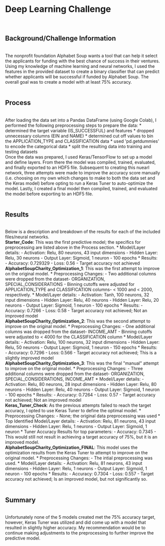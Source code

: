# Deep Learning Challenge
<br>
<h2>Background/Challenge Information</h2><br>
The nonprofit foundation Alphabet Soup wants a tool that can help it select the applicants for funding with the best chance of success in their ventures. Using my knowledge of machine learning and neural networks, I used the features in the provided dataset to create a binary classifier that can predict whether applicants will be successful if funded by Alphabet Soup. The overall goal was to create a model with at least 75% accuracy.
<br>
<br>
<h2>Process</h2><br>
After loading the data set into a Pandas DataFrame (using Google Colab), I performed the following preprocessing steps to prepare the data:
* determined the target variable (IS_SUCCESSFUL) and features
* dropped unnecessary columns (EIN and NAME)
* determined cut off values to bin the APPLICATION_TYPE and CLASSIFICATION data
* used 'pd.getdummies' to encode the categorical data
* split the resulting data into training and testing datasets
<br>
Once the data was prepared, I used Keras/TensorFlow to set up a model and define layers. From there the model was compiled, trained, evaluated, and finally exported to an HDF5 file. Subsequent to creating this nuearl network, three attempts were made to improve the accuracy score manually (i.e. choosing on my own which changes to make to both the data set and the Keras model) before opting to run a Keras Tuner to auto-optimize the model. Lastly, I created a final model then compiled, trained, and evaluated the model before exporting to an HDF5 file.
<br>
<br>
<h2>Results</h2><br>
Below is a description and breakdown of the results for each of the included files/neural networks.
<br>
<b>Starter_Code</b>: This was the first predictive model; the specifics for preprocessing are listed above in the Process section.
  * Model/Layer details:
    - Activation: Relu, 80 neurons, 43 input dimensions
    - Hidden Layer: Relu, 30 neurons
    - Output Layer: Sigmoid, 1 neuron
    - 100 epochs
* Results:
  - Accuracy: 0.729329
  - Loss: 0.56
  - Target accuracy not achieved
<br>
<b>AlphabetSoupCharity_Optimization_1</b>: This was the first attempt to improve on the original model.
* Preprocessing Changes:
  - Two additional columns were dropped from the dataset- ORGANIZATION, SPECIAL_CONSIDERATIONS
  - Binning cutoffs were adjusted for APPLICATION_TYPE and CLASSIFICATION columns- < 1000 and < 2000, respectively.
* Model/Layer details:
  - Activation: Tanh, 100 neurons, 32 input dimensions
  - Hidden Layer: Relu, 40 neurons
  - Hidden Layer: Relu, 20 neurons
  - Output Layer: Sigmoid, 1 neuron
  - 100 epochs
* Results:
  - Accuracy: 0.7266
  - Loss: 0.58
  - Target accuracy not achieved; Not an improved model
<br>
<b>AlphabetSoupCharity_Optimization_2</b>: This was the second attempt to improve on the original model.
* Preprocessing Changes:
  - One additional columns was dropped from the dataset- INCOME_AMT
  - Binning cutoffs were adjusted to < 4000 for the CLASSIFICATION column
* Model/Layer details:
  - Activation: Relu, 100 neurons, 32 input dimensions
  - Hidden Layer: Relu, 50 neurons
  - Output Layer: Sigmoid, 1 neuron
  - 150 epochs
* Results:
  - Accuracy: 0.7296
  - Loss: 0.566
  - Target accuracy not achieved; This is a slightly improved model
<br>
<b>AlphabetSoupCharity_Optimization_3</b>: This was the final "manual" attempt to improve on the original model.
* Preprocessing Changes:
  - Three additional columns were dropped from the dataset- ORGANIZATION, SPECIAL_CONSIDERATIONS, INCOME_AMT
* Model/Layer details:
  - Activation: Relu, 80 neurons, 28 input dimensions
  - Hidden Layer: Relu, 80 neurons
  - Hidden Layer: Relu, 40 neurons
  - Output Layer: Sigmoid, 1 neuron
  - 100 epochs
* Results:
  - Accuracy: 0.7264
  - Loss: 0.57
  - Target accuracy not achieved; Not an improved model
<br>
<b>Keras_Tuner_Check</b>: As the previous attempts failed to reach the target accuracy, I opted to use Keras Tuner to define the optimal model.
* Preprocessing Changes:
  - None; the original data preprocessing was used
* Top Identified Model/Layer details:
  - Activation: Relu, 81 neurons, 43 input dimensions
  - Hidden Layer: Relu, 1 neurons
  - Output Layer: Sigmoid, 1 neuron
* Tuner Accuracy Results for top parameters:
  - Accuracy: 0.7345
  - This would still not result in achieving a target accuracy of 75%, but it is an improved model.
<br>
<b>AlphabetSoupCharity_Optimization_FINAL</b>: This model uses the optimization results from the Keras Tuner to attempt to improve on the original model.
* Preprocessing Changes:
  - The intial preprocessing was used.
* Model/Layer details:
  - Activation: Relu, 81 neurons, 43 input dimensions
  - Hidden Layer: Relu, 1 neurons
  - Output Layer: Sigmoid, 1 neuron
  - 100 epochs
* Results:
  - Accuracy: 0.7304
  - Loss: 0.557
  - Target accuracy not achieved; Is an improved model, but not significantly so.
<br>
<br>
<h2>Summary</h2><br>
Unfortunately none of the 5 models created met the 75% accuracy target, however, Keras Tuner was utilized and did come up with a model that resulted in slightly higher accuracy. My recommendation would be to continue making adjustments to the preprocessing to further improve the predictive model.


